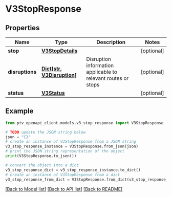 # V3StopResponse


## Properties

Name | Type | Description | Notes
------------ | ------------- | ------------- | -------------
**stop** | [**V3StopDetails**](V3StopDetails.md) |  | [optional] 
**disruptions** | [**Dict[str, V3Disruption]**](V3Disruption.md) | Disruption information applicable to relevant routes or stops | [optional] 
**status** | [**V3Status**](V3Status.md) |  | [optional] 

## Example

```python
from ptv_openapi_client.models.v3_stop_response import V3StopResponse

# TODO update the JSON string below
json = "{}"
# create an instance of V3StopResponse from a JSON string
v3_stop_response_instance = V3StopResponse.from_json(json)
# print the JSON string representation of the object
print(V3StopResponse.to_json())

# convert the object into a dict
v3_stop_response_dict = v3_stop_response_instance.to_dict()
# create an instance of V3StopResponse from a dict
v3_stop_response_from_dict = V3StopResponse.from_dict(v3_stop_response_dict)
```
[[Back to Model list]](../README.md#documentation-for-models) [[Back to API list]](../README.md#documentation-for-api-endpoints) [[Back to README]](../README.md)


